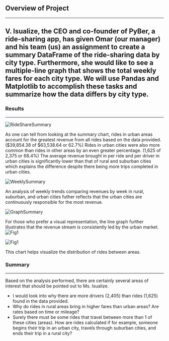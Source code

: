 
## Overview of Project
---
V. Isualize, the CEO and co-founder of PyBer, a ride-sharing app, has given Omar (our manager) and his team (us) an assignment to create a summary DataFrame of the ride-sharing data by city type. Furthermore, she would like to see a multiple-line graph that shows the total weekly fares for each city type. We will use Pandas and Matplotlib to accomplish these tasks and summarize how the data differs by city type.
---

### Results
---
![RideShareSummary](https://user-images.githubusercontent.com/70344787/115171235-da60cd80-a07f-11eb-8c3b-fcc77ddfc0e0.PNG)

As one can tell from looking at the summary chart, rides in urban areas account for the greatest revenue from all rides based on the data provided. ($39,854.38 of $63,538.64 or 62.7%) Rides in urban cities were also more common than rides in other areas by an even greater percentage. (1,625 of 2,375 or 68.4%)  The average revenue brought in per ride and per driver in urban cities is significantly lower than that of rural and suburban cities which explains the difference despite there being more trips completed in urban cities.

![WeeklySummary](https://user-images.githubusercontent.com/70344787/115171752-fd3fb180-a080-11eb-8538-fb10808c6275.PNG)

An analysis of weekly trends comparing revenues by week in rural, suburban, and urban cities futher reflects that the urban cities are continuously responsible for the most revenue.

![GraphSummary](https://user-images.githubusercontent.com/70344787/115171880-4abc1e80-a081-11eb-8568-3b437ba860a2.PNG)

For those who prefer a visual representation, the line graph further illustrates that the revenue stream is consistently led by the urban market.![Fig1](https://user-images.githubusercontent.com/70344787/115174712-fc118300-a086-11eb-87d5-640b7cd2959a.png)

![Fig1](https://user-images.githubusercontent.com/70344787/115174739-0af83580-a087-11eb-9ae1-5c6120545e3b.png)

This chart helps visualize the distribution of rides between areas.

### Summary
---
Based on the analysis performed, there are certainly several areas of interest that should be pointed out to Ms. Isualize.
* I would look into why there are more drivers (2,405) than rides (1,625) found in the data provided.
* Why do rides in rural areas bring in higher fares than urban areas? Are rates based on time or mileage?
* Surely there must be some rides that travel between more than 1 of these cities (areas). How are rides calculated if for example, someone begins their trip in an urban city, travels through suburban cities, and ends their trip in a rural city?




